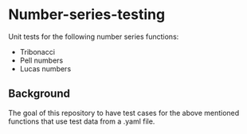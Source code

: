 # Number-series-testing

Unit tests for the following number series functions:
- Tribonacci
- Pell numbers
- Lucas numbers

## Background

The goal of this repository to have test cases for the above mentioned functions that use test data from a .yaml file.